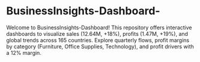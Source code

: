 # BusinessInsights-Dashboard-
Welcome to BusinessInsights-Dashboard! This repository offers interactive dashboards to visualize sales (12.64M, +18%), profits (1.47M, +19%), and global trends across 165 countries. Explore quarterly flows, profit margins by category (Furniture, Office Supplies, Technology), and profit drivers with a 12% margin. 
